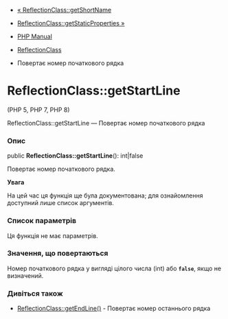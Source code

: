 - [« ReflectionClass::getShortName](reflectionclass.getshortname.md)
- [ReflectionClass::getStaticProperties
»](reflectionclass.getstaticproperties.md)

- [PHP Manual](index.md)
- [ReflectionClass](class.reflectionclass.md)
- Повертає номер початкового рядка

# ReflectionClass::getStartLine

(PHP 5, PHP 7, PHP 8)

ReflectionClass::getStartLine — Повертає номер початкового рядка

### Опис

public **ReflectionClass::getStartLine**(): int\|false

Повертає номер початкового рядка.

**Увага**

На цей час ця функція ще була документована; для
ознайомлення доступний лише список аргументів.

### Список параметрів

Ця функція не має параметрів.

### Значення, що повертаються

Номер початкового рядка у вигляді цілого числа (int) або **`false`**, якщо
не визначений.

### Дивіться також

- [ReflectionClass::getEndLine()](reflectionclass.getendline.md) -
Повертає номер останнього рядка
